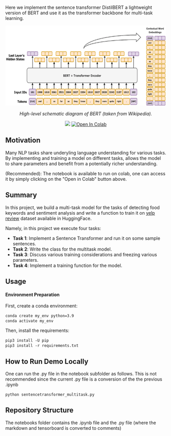 Here we implement the sentence transformer DistilBERT a lightweight version of BERT and use it as the transformer backbone for multi-task learning. 


<p align="center">
  <img src="https://github.com/trudramukerji14/SentenceTransformer_MTL/blob/main/images/BERT_embeddings_01.png" height="250" alt="AskVideos-VideoCLIP" />
</p>
<p align="center">
  <em>High-level schematic diagram of BERT (taken from Wikipedia).</em>
</p>
<p align="center">
    <a href='https://huggingface.co/papers/1910.01108'><img src= 'https://huggingface.co/datasets/huggingface/badges/resolve/main/model-on-hf-sm.svg'></a>
    <a target="_blank" href="https://colab.research.google.com/drive/1E-Pi_kbkLe6qtk4q_fn0UYsie93BWJPF?usp=sharing">
        <img src="https://colab.research.google.com/assets/colab-badge.svg" alt="Open In Colab"/>
    </a>
</p>
<p align="center">
  
## Motivation

Many NLP tasks share underyling language understanding for various tasks. By implementing and training a model on different tasks, allows the model to share parameters and benefit from a potentially richer understanding.

(Recommended): The notebook is available to run on colab, one can access it by simply clicking on the "Open in Colab" button above.

## Summary

In this project, we build a multi-task model for the tasks of detecting food keywords and sentiment analysis and write a function to train it on [yelp review](https://huggingface.co/datasets/Yelp/yelp_review_full) dataset available in HuggingFace. 

Namely, in this project we execute four tasks:

- **Task 1**: Implement a Sentence Transformer and run it on some sample sentences.
- **Task 2**: Write the class for the multitask model.
- **Task 3**: Discuss various training considerations and freezing various parameters.
- **Task 4**: Implement a training function for the model.

## Usage

#### Environment Preparation
First, create a conda environment:
```
conda create my_env python=3.9 
conda activate my_env
```
Then, install the requirements:
```
pip3 install -U pip
pip3 install -r requirements.txt
```

## How to Run Demo Locally
One can run the .py file in the notebook subfolder as follows. This is not recommended since the current .py file is a conversion of the the previous .ipynb
```
python sentencetransformer_multitask.py 
```

## Repository Structure

The notebooks folder contains the .ipynb file and the .py file (where the markdown and tensorboard is converted to comments)





